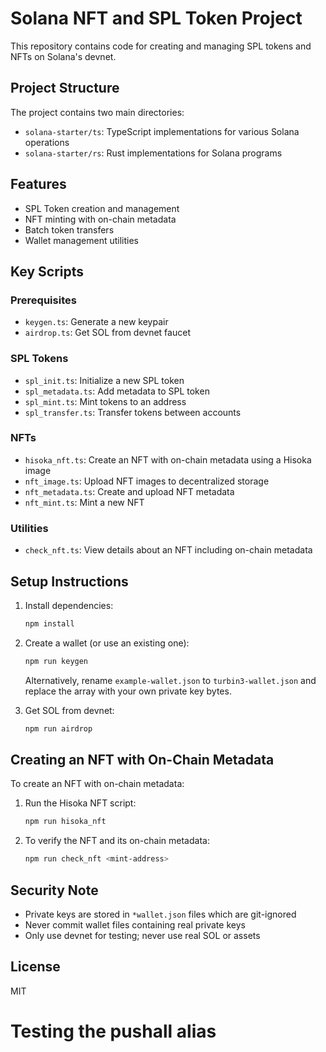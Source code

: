 # Solana NFT and SPL Token Project

This repository contains code for creating and managing SPL tokens and NFTs on Solana's devnet.

## Project Structure

The project contains two main directories:
- `solana-starter/ts`: TypeScript implementations for various Solana operations
- `solana-starter/rs`: Rust implementations for Solana programs

## Features

- SPL Token creation and management
- NFT minting with on-chain metadata
- Batch token transfers
- Wallet management utilities

## Key Scripts

### Prerequisites
- `keygen.ts`: Generate a new keypair
- `airdrop.ts`: Get SOL from devnet faucet

### SPL Tokens
- `spl_init.ts`: Initialize a new SPL token
- `spl_metadata.ts`: Add metadata to SPL token
- `spl_mint.ts`: Mint tokens to an address
- `spl_transfer.ts`: Transfer tokens between accounts

### NFTs
- `hisoka_nft.ts`: Create an NFT with on-chain metadata using a Hisoka image
- `nft_image.ts`: Upload NFT images to decentralized storage
- `nft_metadata.ts`: Create and upload NFT metadata
- `nft_mint.ts`: Mint a new NFT

### Utilities
- `check_nft.ts`: View details about an NFT including on-chain metadata

## Setup Instructions

1. Install dependencies:
   ```bash
   npm install
   ```

2. Create a wallet (or use an existing one):
   ```bash
   npm run keygen
   ```
   
   Alternatively, rename `example-wallet.json` to `turbin3-wallet.json` and replace the array with your own private key bytes.

3. Get SOL from devnet:
   ```bash
   npm run airdrop
   ```

## Creating an NFT with On-Chain Metadata

To create an NFT with on-chain metadata:

1. Run the Hisoka NFT script:
   ```bash
   npm run hisoka_nft
   ```

2. To verify the NFT and its on-chain metadata:
   ```bash
   npm run check_nft <mint-address>
   ```

## Security Note

- Private keys are stored in `*wallet.json` files which are git-ignored
- Never commit wallet files containing real private keys
- Only use devnet for testing; never use real SOL or assets

## License

MIT
# Testing the pushall alias
